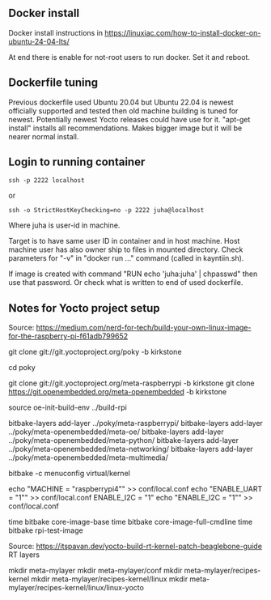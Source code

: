 
## Docker install
Docker install instructions in https://linuxiac.com/how-to-install-docker-on-ubuntu-24-04-lts/

At end there is enable for not-root users to run docker. Set it and reboot.

## Dockerfile tuning
Previous dockerfile used Ubuntu 20.04 but Ubuntu 22.04 is newest officially supported and tested then
old machine building is tuned for newest. Potentially newest Yocto releases could have use for it.
"apt-get install" installs all recommendations. Makes bigger image but it will be nearer normal install.

## Login to running container
```
ssh -p 2222 localhost
```
or
```
ssh -o StrictHostKeyChecking=no -p 2222 juha@localhost
```
Where juha is user-id in machine. 

Target is to have same user ID in container and in host machine. Host machine user has also owner ship to files in mounted directory. Check parameters for "-v" in "docker run ..." command (called in kayntiin.sh).

If image is created with command "RUN echo 'juha:juha' | chpasswd" then use that password. Or check what is written to end of used dockerfile.

## Notes for Yocto project setup

Source: https://medium.com/nerd-for-tech/build-your-own-linux-image-for-the-raspberry-pi-f61adb799652

git clone git://git.yoctoproject.org/poky -b kirkstone

cd poky

git clone git://git.yoctoproject.org/meta-raspberrypi -b kirkstone
git clone https://git.openembedded.org/meta-openembedded -b kirkstone

source oe-init-build-env ../build-rpi

bitbake-layers add-layer ../poky/meta-raspberrypi/
bitbake-layers add-layer ../poky/meta-openembedded/meta-oe/
bitbake-layers add-layer ../poky/meta-openembedded/meta-python/
bitbake-layers add-layer ../poky/meta-openembedded/meta-networking/
bitbake-layers add-layer ../poky/meta-openembedded/meta-multimedia/

 bitbake -c menuconfig virtual/kernel

echo "MACHINE = \"raspberrypi4\"" >> conf/local.conf
echo "ENABLE_UART = \"1\"" >> conf/local.conf
ENABLE_I2C = "1"
echo "ENABLE_I2C = \"1\"" >> conf/local.conf

time bitbake core-image-base
time bitbake core-image-full-cmdline
time bitbake rpi-test-image

Source: https://itspavan.dev/yocto-build-rt-kernel-patch-beaglebone-guide
 RT layers

mkdir meta-mylayer
mkdir meta-mylayer/conf
mkdir meta-mylayer/recipes-kernel
mkdir meta-mylayer/recipes-kernel/linux
mkdir meta-mylayer/recipes-kernel/linux/linux-yocto


